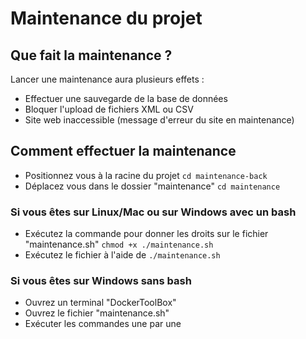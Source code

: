# Maintenance du projet

## Que fait la maintenance ?

Lancer une maintenance aura plusieurs effets : 

- Effectuer une sauvegarde de la base de données
- Bloquer l'upload de fichiers XML ou CSV
- Site web inaccessible (message d'erreur du site en maintenance)

## Comment effectuer la maintenance


* Positionnez vous à la racine du projet `cd maintenance-back`
* Déplacez vous dans le dossier "maintenance" `cd maintenance`
### Si vous êtes sur Linux/Mac ou sur Windows avec un bash

* Exécutez la commande pour donner les droits sur le fichier "maintenance.sh" `chmod +x ./maintenance.sh`
* Exécutez le fichier à l'aide de `./maintenance.sh`

### Si vous êtes sur Windows sans bash

* Ouvrez un terminal "DockerToolBox"
* Ouvrez le fichier "maintenance.sh"
* Exécuter les commandes une par une

